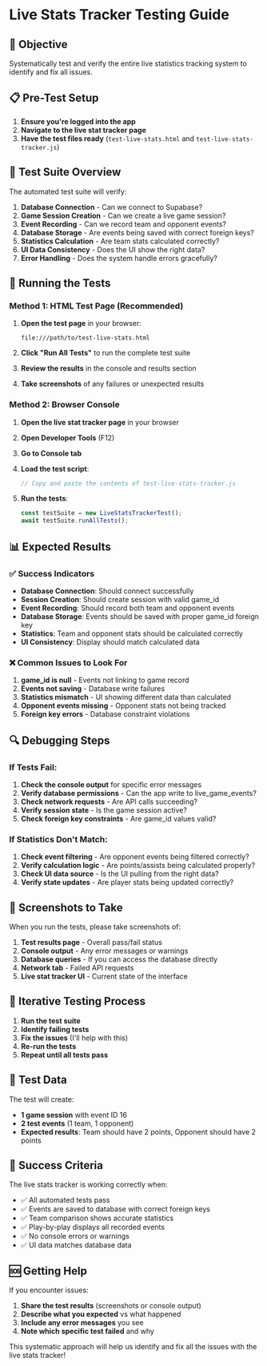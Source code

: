 # Live Stats Tracker Testing Guide

## 🎯 Objective
Systematically test and verify the entire live statistics tracking system to identify and fix all issues.

## 📋 Pre-Test Setup

1. **Ensure you're logged into the app**
2. **Navigate to the live stat tracker page**
3. **Have the test files ready** (`test-live-stats.html` and `test-live-stats-tracker.js`)

## 🧪 Test Suite Overview

The automated test suite will verify:

1. **Database Connection** - Can we connect to Supabase?
2. **Game Session Creation** - Can we create a live game session?
3. **Event Recording** - Can we record team and opponent events?
4. **Database Storage** - Are events being saved with correct foreign keys?
5. **Statistics Calculation** - Are team stats calculated correctly?
6. **UI Data Consistency** - Does the UI show the right data?
7. **Error Handling** - Does the system handle errors gracefully?

## 🚀 Running the Tests

### Method 1: HTML Test Page (Recommended)

1. **Open the test page** in your browser:
   ```
   file:///path/to/test-live-stats.html
   ```

2. **Click "Run All Tests"** to run the complete test suite

3. **Review the results** in the console and results section

4. **Take screenshots** of any failures or unexpected results

### Method 2: Browser Console

1. **Open the live stat tracker page** in your browser
2. **Open Developer Tools** (F12)
3. **Go to Console tab**
4. **Load the test script**:
   ```javascript
   // Copy and paste the contents of test-live-stats-tracker.js
   ```

5. **Run the tests**:
   ```javascript
   const testSuite = new LiveStatsTrackerTest();
   await testSuite.runAllTests();
   ```

## 📊 Expected Results

### ✅ Success Indicators

- **Database Connection**: Should connect successfully
- **Session Creation**: Should create session with valid game_id
- **Event Recording**: Should record both team and opponent events
- **Database Storage**: Events should be saved with proper game_id foreign key
- **Statistics**: Team and opponent stats should be calculated correctly
- **UI Consistency**: Display should match calculated data

### ❌ Common Issues to Look For

1. **game_id is null** - Events not linking to game record
2. **Events not saving** - Database write failures
3. **Statistics mismatch** - UI showing different data than calculated
4. **Opponent events missing** - Opponent stats not being tracked
5. **Foreign key errors** - Database constraint violations

## 🔍 Debugging Steps

### If Tests Fail:

1. **Check the console output** for specific error messages
2. **Verify database permissions** - Can the app write to live_game_events?
3. **Check network requests** - Are API calls succeeding?
4. **Verify session state** - Is the game session active?
5. **Check foreign key constraints** - Are game_id values valid?

### If Statistics Don't Match:

1. **Check event filtering** - Are opponent events being filtered correctly?
2. **Verify calculation logic** - Are points/assists being calculated properly?
3. **Check UI data source** - Is the UI pulling from the right data?
4. **Verify state updates** - Are player stats being updated correctly?

## 📸 Screenshots to Take

When you run the tests, please take screenshots of:

1. **Test results page** - Overall pass/fail status
2. **Console output** - Any error messages or warnings
3. **Database queries** - If you can access the database directly
4. **Network tab** - Failed API requests
5. **Live stat tracker UI** - Current state of the interface

## 🔄 Iterative Testing Process

1. **Run the test suite**
2. **Identify failing tests**
3. **Fix the issues** (I'll help with this)
4. **Re-run the tests**
5. **Repeat until all tests pass**

## 📝 Test Data

The test will create:
- **1 game session** with event ID 16
- **2 test events** (1 team, 1 opponent)
- **Expected results**: Team should have 2 points, Opponent should have 2 points

## 🎯 Success Criteria

The live stats tracker is working correctly when:
- ✅ All automated tests pass
- ✅ Events are saved to database with correct foreign keys
- ✅ Team comparison shows accurate statistics
- ✅ Play-by-play displays all recorded events
- ✅ No console errors or warnings
- ✅ UI data matches database data

## 🆘 Getting Help

If you encounter issues:
1. **Share the test results** (screenshots or console output)
2. **Describe what you expected** vs what happened
3. **Include any error messages** you see
4. **Note which specific test failed** and why

This systematic approach will help us identify and fix all the issues with the live stats tracker!
